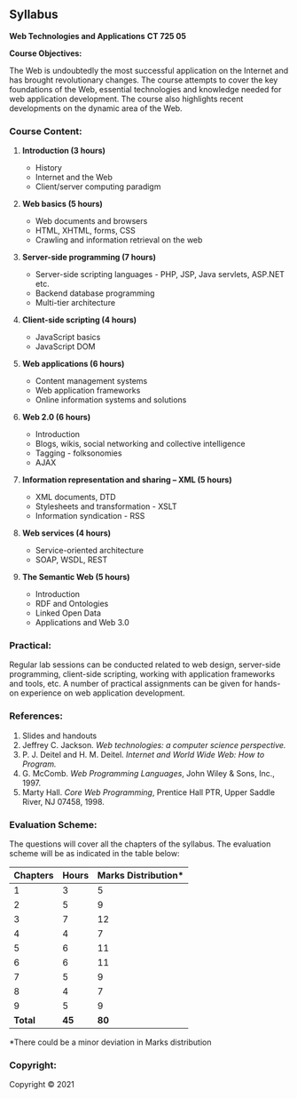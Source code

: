 ## Syllabus

**Web Technologies and Applications**
**CT 725 05**

**Course Objectives:** 

The Web is undoubtedly the most successful application on the Internet and has brought revolutionary changes. The course attempts to cover the key foundations of the Web, essential technologies and knowledge needed for web application development. The course also highlights recent developments on the dynamic area of the Web. 

### Course Content:

1. **Introduction (3 hours)**
    * History
    * Internet and the Web
    * Client/server computing paradigm
    
2. **Web basics (5 hours)**
    * Web documents and browsers
    * HTML, XHTML, forms, CSS
    * Crawling and information retrieval on the web
    
3. **Server-side programming (7 hours)**
    * Server-side scripting languages - PHP, JSP, Java servlets, ASP.NET etc.
    * Backend database programming
    * Multi-tier architecture
    
4. **Client-side scripting (4 hours)**
    * JavaScript basics
    * JavaScript DOM
    
5. **Web applications (6 hours)**
    * Content management systems
    * Web application frameworks
    * Online information systems and solutions
    
6. **Web 2.0 (6 hours)**
    * Introduction
    * Blogs, wikis, social networking and collective intelligence
    * Tagging - folksonomies
    * AJAX
    
7. **Information representation and sharing – XML (5 hours)**
    * XML documents, DTD
    * Stylesheets and transformation - XSLT
    * Information syndication - RSS
    
8. **Web services (4 hours)**
    * Service-oriented architecture
    * SOAP, WSDL, REST
    
9. **The Semantic Web (5 hours)**
    * Introduction
    * RDF and Ontologies
    * Linked Open Data
    * Applications and Web 3.0

### Practical: 

Regular lab sessions can be conducted related to web design, server-side programming, client-side scripting, working with application frameworks and tools, etc. 
A number of practical assignments can be given for hands-on experience on web application development.

### References:

1. Slides and handouts
2. Jeffrey C. Jackson. _Web technologies: a computer science perspective._
3. P. J. Deitel and H. M. Deitel. _Internet and World Wide Web: How to Program._
4. G. McComb. _Web Programming Languages_, John Wiley & Sons, Inc., 1997.
5. Marty Hall. _Core Web Programming_, Prentice Hall PTR, Upper Saddle River, NJ 07458, 1998.

### Evaluation Scheme:

The questions will cover all the chapters of the syllabus. The evaluation scheme will be as indicated in the table below:

| Chapters | Hours | Marks Distribution* |
|---|---|---|
| 1 | 3 | 5 |
| 2 | 5 | 9 |
| 3 | 7 | 12 |
| 4 | 4 | 7 |
| 5 | 6 | 11 |
| 6 | 6 | 11 |
| 7 | 5 | 9 |
| 8 | 4 | 7 |
| 9 | 5 | 9 |
| **Total** | **45** | **80** |

*There could be a minor deviation in Marks distribution

### Copyright:

Copyright © 2021 
